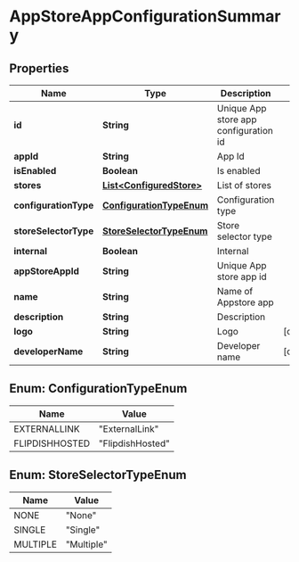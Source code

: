 
# AppStoreAppConfigurationSummary

## Properties
Name | Type | Description | Notes
------------ | ------------- | ------------- | -------------
**id** | **String** | Unique App store app configuration id | 
**appId** | **String** | App Id | 
**isEnabled** | **Boolean** | Is enabled | 
**stores** | [**List&lt;ConfiguredStore&gt;**](ConfiguredStore.md) | List of stores | 
**configurationType** | [**ConfigurationTypeEnum**](#ConfigurationTypeEnum) | Configuration type | 
**storeSelectorType** | [**StoreSelectorTypeEnum**](#StoreSelectorTypeEnum) | Store selector type | 
**internal** | **Boolean** | Internal | 
**appStoreAppId** | **String** | Unique App store app id | 
**name** | **String** | Name of Appstore app | 
**description** | **String** | Description | 
**logo** | **String** | Logo |  [optional]
**developerName** | **String** | Developer name |  [optional]


<a name="ConfigurationTypeEnum"></a>
## Enum: ConfigurationTypeEnum
Name | Value
---- | -----
EXTERNALLINK | &quot;ExternalLink&quot;
FLIPDISHHOSTED | &quot;FlipdishHosted&quot;


<a name="StoreSelectorTypeEnum"></a>
## Enum: StoreSelectorTypeEnum
Name | Value
---- | -----
NONE | &quot;None&quot;
SINGLE | &quot;Single&quot;
MULTIPLE | &quot;Multiple&quot;



